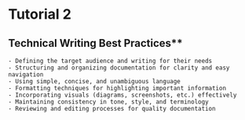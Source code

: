 # Tutorial 2

## Technical Writing Best Practices**
    - Defining the target audience and writing for their needs
    - Structuring and organizing documentation for clarity and easy navigation
    - Using simple, concise, and unambiguous language
    - Formatting techniques for highlighting important information
    - Incorporating visuals (diagrams, screenshots, etc.) effectively
    - Maintaining consistency in tone, style, and terminology
    - Reviewing and editing processes for quality documentation

